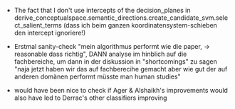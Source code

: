 * The fact that I don't use intercepts of the decision_planes in derive_conceptualspace.semantic_directions.create_candidate_svm.select_salient_terms (dass ich beim ganzen koordinatensystem-schieben den intercept ignoriere!)

* Erstmal sanity-check "mein algorithmus performt wie die paper, -> reasonable dass richtig", DANN analyse im hinblich auf die fachbereiche, um dann in der diskussion in "shortcomings" zu sagen "naja jetzt haben wir das auf fachberecihe gemacht aber wie gut der auf anderen domänen performt müsste man human studies"

* would have been nice to check if Ager & Alshaikh's improvements would also have led to Derrac's other classifiers improving